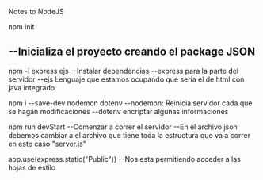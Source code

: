 Notes to NodeJS

npm init

--Inicializa el proyecto creando el package JSON
--

npm -i express ejs
--Instalar dependencias
--express para la parte del servidor
--ejs Lenguaje que estamos ocupando que sería el de html con java integrado

npm i --save-dev nodemon dotenv
--nodemon: Reinicia servidor cada que se hagan modificaciones
--dotenv encriptar algunas informaciones

npm run devStart
--Comenzar a correr el servidor
--En el archivo json debemos cambiar a el archivo que tiene toda la estructura que va a correr en este caso "server.js"

app.use(express.static("Public"))
--Nos esta permitiendo acceder a las hojas de estilo
